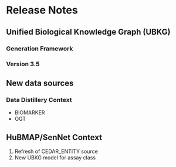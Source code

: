 # Release Notes
## Unified Biological Knowledge Graph (UBKG)
### Generation Framework
### Version 3.5

## New data sources
### Data Distillery Context
- BIOMARKER
- OGT

## HuBMAP/SenNet Context
1. Refresh of CEDAR_ENTITY source
2. New UBKG model for assay class


